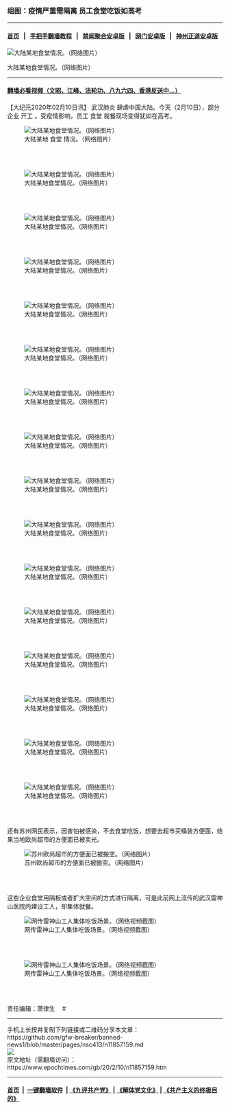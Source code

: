 ### 组图：疫情严重需隔离 员工食堂吃饭如高考
------------------------

#### [首页](https://github.com/gfw-breaker/banned-news1/blob/master/README.md) &nbsp;&nbsp;|&nbsp;&nbsp; [手把手翻墙教程](https://github.com/gfw-breaker/guides/wiki) &nbsp;&nbsp;|&nbsp;&nbsp; [禁闻聚合安卓版](https://github.com/gfw-breaker/bn-android) &nbsp;&nbsp;|&nbsp;&nbsp; [网门安卓版](https://github.com/oGate2/oGate) &nbsp;&nbsp;|&nbsp;&nbsp; [神州正道安卓版](https://github.com/SzzdOgate/update) 



<div><img alt="大陆某地食堂情况。（网络图片）" class="aligncenter wp-post-image" src="https://i.epochtimes.com/assets/uploads/2020/02/f559cb5b5bb715be59fc8ac7fd389586-412x400.png"/>
<div class="red16 caption">
 <p>
  大陆某地食堂情况。（网络图片）
 </p>
</div>
</div><hr/>

#### [翻墙必看视频（文昭、江峰、法轮功、八九六四、香港反送中...）](https://github.com/gfw-breaker/banned-news1/blob/master/pages/link3.md)

<div><p>
 【大纪元2020年02月10日讯】
 <ok href="https://www.epochtimes.com/gb/tag/%E6%AD%A6%E6%B1%89%E8%82%BA%E7%82%8E.html">
  武汉肺炎
 </ok>
 肆虐中国大陆。今天（2月10日），部分企业
 <ok href="https://www.epochtimes.com/gb/tag/%E5%BC%80%E5%B7%A5.html">
  开工
 </ok>
 。受疫情影响，员工
 <ok href="https://www.epochtimes.com/gb/tag/%E9%A3%9F%E5%A0%82.html">
  食堂
 </ok>
 就餐现场变得犹如在高考。
</p>
<figure class="wp-caption aligncenter" id="attachment_11857248" style="width: 450px">
 <ok href="http://i.epochtimes.com/assets/uploads/2020/02/f559cb5b5bb715be59fc8ac7fd389586.png">
  <img alt="大陆某地食堂情况。（网络图片）" class="wp-image-11857248" src="http://i.epochtimes.com/assets/uploads/2020/02/f559cb5b5bb715be59fc8ac7fd389586.png"/>
 </ok>
 <br/><figcaption class="wp-caption-text">
  大陆某地
  <ok href="https://www.epochtimes.com/gb/tag/%E9%A3%9F%E5%A0%82.html">
   食堂
  </ok>
  情况。（网络图片）
 </figcaption><br/>
</figure><br/>
<figure class="wp-caption aligncenter" id="attachment_11857251" style="width: 450px">
 <ok href="http://i.epochtimes.com/assets/uploads/2020/02/5bfdc7e5982a6bf890c02c33dfddc43c.png">
  <img alt="大陆某地食堂情况。（网络图片）" class="wp-image-11857251" src="http://i.epochtimes.com/assets/uploads/2020/02/5bfdc7e5982a6bf890c02c33dfddc43c.png"/>
 </ok>
 <br/><figcaption class="wp-caption-text">
  大陆某地食堂情况。（网络图片）
 </figcaption><br/>
</figure><br/>
<figure class="wp-caption aligncenter" id="attachment_11857253" style="width: 450px">
 <ok href="http://i.epochtimes.com/assets/uploads/2020/02/c9ac9fd885d9458cc483dbed05e237a4.png">
  <img alt="大陆某地食堂情况。（网络图片）" class="wp-image-11857253" src="http://i.epochtimes.com/assets/uploads/2020/02/c9ac9fd885d9458cc483dbed05e237a4.png"/>
 </ok>
 <br/><figcaption class="wp-caption-text">
  大陆某地食堂情况。（网络图片）
 </figcaption><br/>
</figure><br/>
<figure class="wp-caption aligncenter" id="attachment_11857254" style="width: 600px">
 <ok href="http://i.epochtimes.com/assets/uploads/2020/02/267ff8d665744e42801d70bb2a845567.png">
  <img alt="大陆某地食堂情况。（网络图片）" class="wp-image-11857254" src="http://i.epochtimes.com/assets/uploads/2020/02/267ff8d665744e42801d70bb2a845567.png"/>
 </ok>
 <br/><figcaption class="wp-caption-text">
  大陆某地食堂情况。（网络图片）
 </figcaption><br/>
</figure><br/>
<figure class="wp-caption aligncenter" id="attachment_11857255" style="width: 600px">
 <ok href="http://i.epochtimes.com/assets/uploads/2020/02/36b625002d144599133af18b00190cb3.png">
  <img alt="大陆某地食堂情况。（网络图片）" class="wp-image-11857255" src="http://i.epochtimes.com/assets/uploads/2020/02/36b625002d144599133af18b00190cb3.png"/>
 </ok>
 <br/><figcaption class="wp-caption-text">
  大陆某地食堂情况。（网络图片）
 </figcaption><br/>
</figure><br/>
<figure class="wp-caption aligncenter" id="attachment_11857256" style="width: 600px">
 <ok href="http://i.epochtimes.com/assets/uploads/2020/02/6f2bdbd2b07044c8ee964e193dc43858.png">
  <img alt="大陆某地食堂情况。（网络图片）" class="wp-image-11857256" src="http://i.epochtimes.com/assets/uploads/2020/02/6f2bdbd2b07044c8ee964e193dc43858.png"/>
 </ok>
 <br/><figcaption class="wp-caption-text">
  大陆某地食堂情况。（网络图片）
 </figcaption><br/>
</figure><br/>
<figure class="wp-caption aligncenter" id="attachment_11857257" style="width: 600px">
 <ok href="http://i.epochtimes.com/assets/uploads/2020/02/bf780d9177cac6cda3f8be4963ef6223.png">
  <img alt="大陆某地食堂情况。（网络图片）" class="wp-image-11857257" src="http://i.epochtimes.com/assets/uploads/2020/02/bf780d9177cac6cda3f8be4963ef6223.png"/>
 </ok>
 <br/><figcaption class="wp-caption-text">
  大陆某地食堂情况。（网络图片）
 </figcaption><br/>
</figure><br/>
<figure class="wp-caption aligncenter" id="attachment_11857258" style="width: 600px">
 <ok href="http://i.epochtimes.com/assets/uploads/2020/02/5c9c2e922fa8cd9800d3551e6d43d7c9.png">
  <img alt="大陆某地食堂情况。（网络图片）" class="wp-image-11857258" src="http://i.epochtimes.com/assets/uploads/2020/02/5c9c2e922fa8cd9800d3551e6d43d7c9.png"/>
 </ok>
 <br/><figcaption class="wp-caption-text">
  大陆某地食堂情况。（网络图片）
 </figcaption><br/>
</figure><br/>
<figure class="wp-caption aligncenter" id="attachment_11857259" style="width: 600px">
 <ok href="http://i.epochtimes.com/assets/uploads/2020/02/9c2c54264296d194d8d5ae5687fc0370.png">
  <img alt="大陆某地食堂情况。（网络图片）" class="wp-image-11857259" src="http://i.epochtimes.com/assets/uploads/2020/02/9c2c54264296d194d8d5ae5687fc0370.png"/>
 </ok>
 <br/><figcaption class="wp-caption-text">
  大陆某地食堂情况。（网络图片）
 </figcaption><br/>
</figure><br/>
<figure class="wp-caption aligncenter" id="attachment_11857260" style="width: 600px">
 <ok href="http://i.epochtimes.com/assets/uploads/2020/02/bf67ff81fd432661a105d3a63c05a247.png">
  <img alt="大陆某地食堂情况。（网络图片）" class="wp-image-11857260" src="http://i.epochtimes.com/assets/uploads/2020/02/bf67ff81fd432661a105d3a63c05a247.png"/>
 </ok>
 <br/><figcaption class="wp-caption-text">
  大陆某地食堂情况。（网络图片）
 </figcaption><br/>
</figure><br/>
<figure class="wp-caption aligncenter" id="attachment_11857261" style="width: 450px">
 <ok href="http://i.epochtimes.com/assets/uploads/2020/02/946045b669d2b2a91b13a4d5d5481556.png">
  <img alt="大陆某地食堂情况。（网络图片）" class="wp-image-11857261" src="http://i.epochtimes.com/assets/uploads/2020/02/946045b669d2b2a91b13a4d5d5481556.png"/>
 </ok>
 <br/><figcaption class="wp-caption-text">
  大陆某地食堂情况。（网络图片）
 </figcaption><br/>
</figure><br/>
<figure class="wp-caption aligncenter" id="attachment_11857263" style="width: 450px">
 <ok href="http://i.epochtimes.com/assets/uploads/2020/02/a5cc604d98cee7dda5a846e88f76e842.png">
  <img alt="大陆某地食堂情况。（网络图片）" class="wp-image-11857263" src="http://i.epochtimes.com/assets/uploads/2020/02/a5cc604d98cee7dda5a846e88f76e842.png"/>
 </ok>
 <br/><figcaption class="wp-caption-text">
  大陆某地食堂情况。（网络图片）
 </figcaption><br/>
</figure><br/>
<figure class="wp-caption aligncenter" id="attachment_11857262" style="width: 600px">
 <ok href="http://i.epochtimes.com/assets/uploads/2020/02/5ecbbdcec239368e898c19e071736b90.png">
  <img alt="大陆某地食堂情况。（网络图片）" class="wp-image-11857262" src="http://i.epochtimes.com/assets/uploads/2020/02/5ecbbdcec239368e898c19e071736b90.png"/>
 </ok>
 <br/><figcaption class="wp-caption-text">
  大陆某地食堂情况。（网络图片）
 </figcaption><br/>
</figure><br/>
<figure class="wp-caption aligncenter" id="attachment_11857265" style="width: 600px">
 <ok href="http://i.epochtimes.com/assets/uploads/2020/02/357db4531e054e053ee881e8b0678eca.png">
  <img alt="大陆某地食堂情况。（网络图片）" class="wp-image-11857265" src="http://i.epochtimes.com/assets/uploads/2020/02/357db4531e054e053ee881e8b0678eca.png"/>
 </ok>
 <br/><figcaption class="wp-caption-text">
  大陆某地食堂情况。（网络图片）
 </figcaption><br/>
</figure><br/>
<figure class="wp-caption aligncenter" id="attachment_11857266" style="width: 600px">
 <ok href="http://i.epochtimes.com/assets/uploads/2020/02/466ac972d8c6a030e9d9fca441e32530.png">
  <img alt="大陆某地食堂情况。（网络图片）" class="wp-image-11857266" src="http://i.epochtimes.com/assets/uploads/2020/02/466ac972d8c6a030e9d9fca441e32530.png"/>
 </ok>
 <br/><figcaption class="wp-caption-text">
  大陆某地食堂情况。（网络图片）
 </figcaption><br/>
</figure><br/>
<figure class="wp-caption aligncenter" id="attachment_11857268" style="width: 600px">
 <ok href="http://i.epochtimes.com/assets/uploads/2020/02/a802e4afa20785f5564df0ffa61f4b86.png">
  <img alt="大陆某地食堂情况。（网络图片）" class="wp-image-11857268" src="http://i.epochtimes.com/assets/uploads/2020/02/a802e4afa20785f5564df0ffa61f4b86.png"/>
 </ok>
 <br/><figcaption class="wp-caption-text">
  大陆某地食堂情况。（网络图片）
 </figcaption><br/>
</figure><br/>
<p>
 还有苏州网民表示，因害怕被感染，不去食堂吃饭，想要去超市买桶装方便面，结果当地欧尚超市的方便面已被卖光。
</p>
<figure class="wp-caption aligncenter" id="attachment_11857267" style="width: 600px">
 <ok href="http://i.epochtimes.com/assets/uploads/2020/02/6b9aabadca1031eae2d0f510acebfac8.png">
  <img alt="苏州欧尚超市的方便面已被搬空。（网络图片）" class="wp-image-11857267" src="http://i.epochtimes.com/assets/uploads/2020/02/6b9aabadca1031eae2d0f510acebfac8.png"/>
 </ok>
 <br/><figcaption class="wp-caption-text">
  苏州欧尚超市的方便面已被搬空。（网络图片）
 </figcaption><br/>
</figure><br/>
<p>
 这些企业食堂用隔板或者扩大空间的方式进行隔离，可是此前网上流传的武汉雷神山医院内建设工人，却集体就餐。
</p>
<figure class="wp-caption aligncenter" id="attachment_11857356" style="width: 600px">
 <ok href="http://i.epochtimes.com/assets/uploads/2020/02/b172618de683a50de8f574959056f7ed.png">
  <img alt="网传雷神山工人集体吃饭场景。（网络视频截图）" class="wp-image-11857356" src="http://i.epochtimes.com/assets/uploads/2020/02/b172618de683a50de8f574959056f7ed.png"/>
 </ok>
 <br/><figcaption class="wp-caption-text">
  网传雷神山工人集体吃饭场景。（网络视频截图）
 </figcaption><br/>
</figure><br/>
<figure class="wp-caption aligncenter" id="attachment_11857354" style="width: 600px">
 <ok href="http://i.epochtimes.com/assets/uploads/2020/02/5d9a6c10f1059d78bbf9f362abce6d83.png">
  <img alt="网传雷神山工人集体吃饭场景。（网络视频截图）" class="wp-image-11857354" src="http://i.epochtimes.com/assets/uploads/2020/02/5d9a6c10f1059d78bbf9f362abce6d83.png"/>
 </ok>
 <br/><figcaption class="wp-caption-text">
  网传雷神山工人集体吃饭场景。（网络视频截图）
 </figcaption><br/>
</figure><br/>
<p>
 责任编辑：萧律生　＃
</p>
</div>
<hr/>
手机上长按并复制下列链接或二维码分享本文章：<br/>
https://github.com/gfw-breaker/banned-news1/blob/master/pages/nsc413/n11857159.md <br/>
<a href='https://github.com/gfw-breaker/banned-news1/blob/master/pages/nsc413/n11857159.md'><img src='https://github.com/gfw-breaker/banned-news1/blob/master/pages/nsc413/n11857159.md.png'/></a> <br/>
原文地址（需翻墙访问）：https://www.epochtimes.com/gb/20/2/10/n11857159.htm


------------------------
#### [首页](https://github.com/gfw-breaker/banned-news1/blob/master/README.md) &nbsp;|&nbsp; [一键翻墙软件](https://github.com/gfw-breaker/nogfw/blob/master/README.md) &nbsp;| [《九评共产党》](https://github.com/gfw-breaker/9ping.md/blob/master/README.md#九评之一评共产党是什么) | [《解体党文化》](https://github.com/gfw-breaker/jtdwh.md/blob/master/README.md) | [《共产主义的终极目的》](https://github.com/gfw-breaker/gczydzjmd.md/blob/master/README.md)


<img src='http://gfw-breaker.win/banned-news/pages/nsc413/n11857159.md' width='0px' height='0px'/>